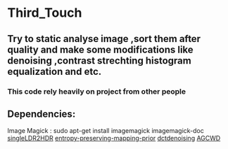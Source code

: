 # Third_Touch

## Try to static analyse image ,sort them after quality and make some modifications like denoising ,contrast strechting histogram equalization and etc.

### This code rely heavily on project from other people 
## Dependencies:
Image Magick : sudo apt-get install imagemagick imagemagick-doc 
[singleLDR2HDR](https://github.com/ray075hl/singleLDR2HDR)
[entropy-preserving-mapping-prior](https://github.com/bigmms/entropy-preserving-mapping-prior)
[dctdenoising](https://github.com/gfacciol/DCTdenoising)
[AGCWD](https://github.com/qyou/AGCWD)
